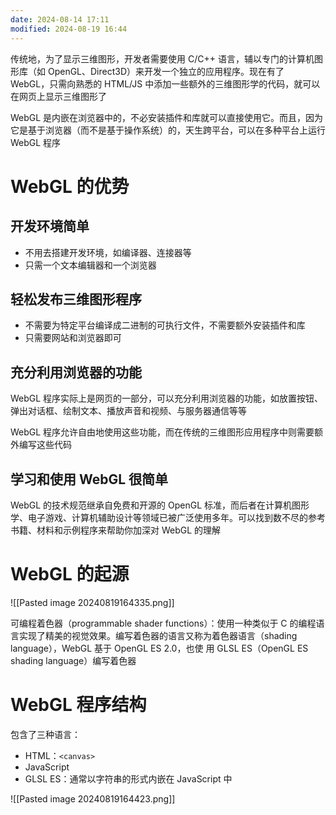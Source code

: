 ```yaml
---
date: 2024-08-14 17:11
modified: 2024-08-19 16:44
---
```


传统地，为了显示三维图形，开发者需要使用 C/C++ 语言，辅以专门的计算机图形库（如 OpenGL、Direct3D）来开发一个独立的应用程序。现在有了 WebGL，只需向熟悉的 HTML/JS 中添加一些额外的三维图形学的代码，就可以在网页上显示三维图形了

WebGL 是内嵌在浏览器中的，不必安装插件和库就可以直接使用它。而且，因为它是基于浏览器（而不是基于操作系统）的，天生跨平台，可以在多种平台上运行 WebGL 程序

# WebGL 的优势

## 开发环境简单

- 不用去搭建开发环境，如编译器、连接器等
- 只需一个文本编辑器和一个浏览器

## 轻松发布三维图形程序

- 不需要为特定平台编译成二进制的可执行文件，不需要额外安装插件和库
- 只需要网站和浏览器即可

## 充分利用浏览器的功能

WebGL 程序实际上是网页的一部分，可以充分利用浏览器的功能，如放置按钮、弹出对话框、绘制文本、播放声音和视频、与服务器通信等等

WebGL 程序允许自由地使用这些功能，而在传统的三维图形应用程序中则需要额外编写这些代码

## 学习和使用 WebGL 很简单

WebGL 的技术规范继承自免费和开源的 OpenGL 标准，而后者在计算机图形学、电子游戏、计算机辅助设计等领域已被广泛使用多年。可以找到数不尽的参考书籍、材料和示例程序来帮助你加深对 WebGL 的理解

# WebGL 的起源

![[Pasted image 20240819164335.png]]

可编程着色器（programmable shader functions）：使用一种类似于 C 的编程语言实现了精美的视觉效果。编写着色器的语言又称为着色器语言（shading language），WebGL 基于 OpenGL ES 2.0，也使 用 GLSL ES（OpenGL ES shading language）编写着色器

# WebGL 程序结构

包含了三种语言：

- HTML：`<canvas>`
- JavaScript
- GLSL ES：通常以字符串的形式内嵌在 JavaScript 中

![[Pasted image 20240819164423.png]]

